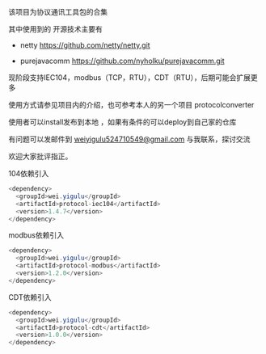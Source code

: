 该项目为协议通讯工具包的合集  

其中使用到的 开源技术主要有

-  netty  https://github.com/netty/netty.git

- purejavacomm  https://github.com/nyholku/purejavacomm.git

现阶段支持IEC104，modbus（TCP，RTU），CDT（RTU），后期可能会扩展更多

使用方式请参见项目内的介绍，也可参考本人的另一个项目  protocolconverter

使用者可以install发布到本地 ，如果有条件的可以deploy到自己家的仓库

有问题可以发邮件到 weiyigulu524710549@gmail.com 与我联系，探讨交流

欢迎大家批评指正。

104依赖引入

```java
<dependency>
  <groupId>wei.yigulu</groupId>
  <artifactId>protocol-iec104</artifactId>
  <version>1.4.7</version>
</dependency>
```





modbus依赖引入

```java
<dependency>
  <groupId>wei.yigulu</groupId>
  <artifactId>protocol-modbus</artifactId>
  <version>1.2.0</version>
</dependency>
```







CDT依赖引入

```java
<dependency>
  <groupId>wei.yigulu</groupId>
  <artifactId>protocol-cdt</artifactId>
  <version>1.0.0</version>
</dependency>
```